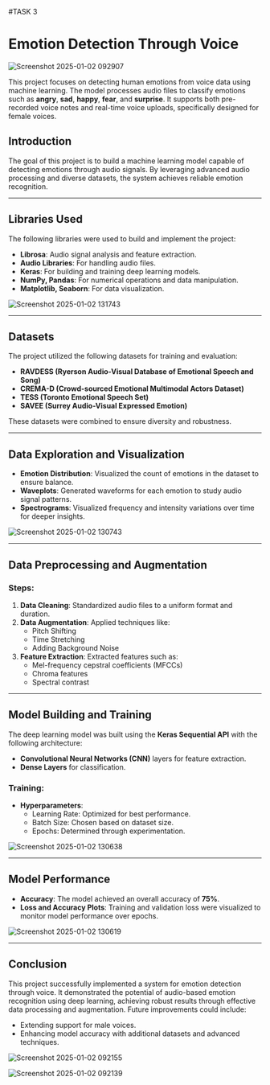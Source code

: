 #TASK 3
# Emotion Detection Through Voice

![Screenshot 2025-01-02 092907](https://github.com/user-attachments/assets/97bf92c5-2f0a-4a23-af0b-99cd09a308da)


This project focuses on detecting human emotions from voice data using machine learning. The model processes audio files to classify emotions such as **angry**, **sad**, **happy**, **fear**, and **surprise**. It supports both pre-recorded voice notes and real-time voice uploads, specifically designed for female voices.


## Introduction
The goal of this project is to build a machine learning model capable of detecting emotions through audio signals. By leveraging advanced audio processing and diverse datasets, the system achieves reliable emotion recognition.

---

## Libraries Used
The following libraries were used to build and implement the project:

- **Librosa**: Audio signal analysis and feature extraction.
- **Audio Libraries**: For handling audio files.
- **Keras**: For building and training deep learning models.
- **NumPy, Pandas**: For numerical operations and data manipulation.
- **Matplotlib, Seaborn**: For data visualization.

![Screenshot 2025-01-02 131743](https://github.com/user-attachments/assets/e63dd46e-c1ae-4d36-828b-4a59ac352d70)


---

## Datasets
The project utilized the following datasets for training and evaluation:
- **RAVDESS (Ryerson Audio-Visual Database of Emotional Speech and Song)**
- **CREMA-D (Crowd-sourced Emotional Multimodal Actors Dataset)**
- **TESS (Toronto Emotional Speech Set)**
- **SAVEE (Surrey Audio-Visual Expressed Emotion)**

These datasets were combined to ensure diversity and robustness.

---

## Data Exploration and Visualization
- **Emotion Distribution**: Visualized the count of emotions in the dataset to ensure balance.
- **Waveplots**: Generated waveforms for each emotion to study audio signal patterns.
- **Spectrograms**: Visualized frequency and intensity variations over time for deeper insights.

![Screenshot 2025-01-02 130743](https://github.com/user-attachments/assets/e182391d-0c8b-4a2d-9f96-86b48cedc39c)


---

## Data Preprocessing and Augmentation
### Steps:
1. **Data Cleaning**: Standardized audio files to a uniform format and duration.
2. **Data Augmentation**: Applied techniques like:
   - Pitch Shifting
   - Time Stretching
   - Adding Background Noise
3. **Feature Extraction**: Extracted features such as:
   - Mel-frequency cepstral coefficients (MFCCs)
   - Chroma features
   - Spectral contrast

---

## Model Building and Training
The deep learning model was built using the **Keras Sequential API** with the following architecture:
- **Convolutional Neural Networks (CNN)** layers for feature extraction.
- **Dense Layers** for classification.

### Training:
- **Hyperparameters**:
  - Learning Rate: Optimized for best performance.
  - Batch Size: Chosen based on dataset size.
  - Epochs: Determined through experimentation.

 ![Screenshot 2025-01-02 130638](https://github.com/user-attachments/assets/a7b40a87-e0b4-405b-a0ff-0d54deae7a45)

---

## Model Performance
- **Accuracy**: The model achieved an overall accuracy of **75%**.
- **Loss and Accuracy Plots**: Training and validation loss were visualized to monitor model performance over epochs.

![Screenshot 2025-01-02 130619](https://github.com/user-attachments/assets/634895b3-aec1-4cbb-a021-8d4fb9015a22)


---

## Conclusion
This project successfully implemented a system for emotion detection through voice. It demonstrated the potential of audio-based emotion recognition using deep learning, achieving robust results through effective data processing and augmentation. Future improvements could include:
- Extending support for male voices.
- Enhancing model accuracy with additional datasets and advanced techniques.

![Screenshot 2025-01-02 092155](https://github.com/user-attachments/assets/32500ccb-f4de-4c93-9013-ec04abf09ad4)

![Screenshot 2025-01-02 092139](https://github.com/user-attachments/assets/79dbd786-ea5c-46c2-86a9-496f00825d4a)
